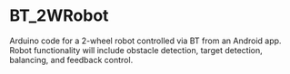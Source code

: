 # BT_2WRobot
Arduino code for a 2-wheel robot controlled via BT from an Android app. Robot functionality will include obstacle detection, target detection, balancing, and feedback control.
